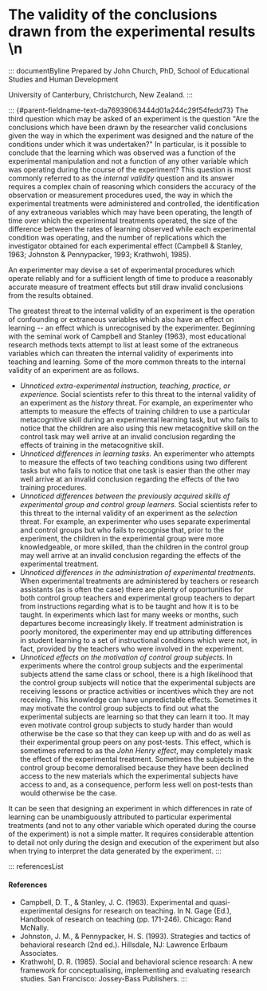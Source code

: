 # The validity of the conclusions drawn from the experimental results \n

::: documentByline
Prepared by John Church, PhD, School of Educational Studies and Human
Development

University of Canterbury, Christchurch, New Zealand.
:::

::: {#parent-fieldname-text-da76939063444d01a244c29f54fedd73}
The third question which may be asked of an experiment is the question
"Are the conclusions which have been drawn by the researcher valid
conclusions given the way in which the experiment was designed and the
nature of the conditions under which it was undertaken?" In particular,
is it possible to conclude that the learning which was observed was a
function of the experimental manipulation and not a function of any
other variable which was operating during the course of the experiment?
This question is most commonly referred to as the *internal validity*
question and its answer requires a complex chain of reasoning which
considers the accuracy of the observation or measurement procedures
used, the way in which the experimental treatments were administered and
controlled, the identification of any extraneous variables which may
have been operating, the length of time over which the experimental
treatments operated, the size of the difference between the rates of
learning observed while each experimental condition was operating, and
the number of replications which the investigator obtained for each
experimental effect (Campbell & Stanley, 1963; Johnston & Pennypacker,
1993; Krathwohl, 1985).

An experimenter may devise a set of experimental procedures which
operate reliably and for a sufficient length of time to produce a
reasonably accurate measure of treatment effects but still draw invalid
conclusions from the results obtained.

The greatest threat to the internal validity of an experiment is the
operation of confounding or extraneous variables which also have an
effect on learning -- an effect which is unrecognised by the
experimenter. Beginning with the seminal work of Campbell and Stanley
(1963), most educational research methods texts attempt to list at least
some of the extraneous variables which can threaten the internal
validity of experiments into teaching and learning. Some of the more
common threats to the internal validity of an experiment are as follows.

-   *Unnoticed extra-experimental instruction, teaching, practice, or
    experience.* Social scientists refer to this threat to the internal
    validity of an experiment as the *history* threat. For example, an
    experimenter who attempts to measure the effects of training
    children to use a particular metacognitive skill during an
    experimental learning task, but who fails to notice that the
    children are also using this new metacognitive skill on the control
    task may well arrive at an invalid conclusion regarding the effects
    of training in the metacognitive skill.
-   *Unnoticed differences in learning tasks.* An experimenter who
    attempts to measure the effects of two teaching conditions using two
    different tasks but who fails to notice that one task is easier than
    the other may well arrive at an invalid conclusion regarding the
    effects of the two training procedures.
-   *Unnoticed differences between the previously acquired skills of
    experimental group and control group learners.* Social scientists
    refer to this threat to the internal validity of an experiment as
    the *selection* threat. For example, an experimenter who uses
    separate experimental and control groups but who fails to recognise
    that, prior to the experiment, the children in the experimental
    group were more knowledgeable, or more skilled, than the children in
    the control group may well arrive at an invalid conclusion regarding
    the effects of the experimental treatment.
-   *Unnoticed differences in the administration of experimental
    treatments*. When experimental treatments are administered by
    teachers or research assistants (as is often the case) there are
    plenty of opportunities for both control group teachers and
    experimental group teachers to depart from instructions regarding
    what is to be taught and how it is to be taught. In experiments
    which last for many weeks or months, such departures become
    increasingly likely. If treatment administration is poorly
    monitored, the experimenter may end up attributing differences in
    student learning to a set of instructional conditions which were
    not, in fact, provided by the teachers who were involved in the
    experiment.
-   *Unnoticed effects on the motivation of control group subjects.* In
    experiments where the control group subjects and the experimental
    subjects attend the same class or school, there is a high likelihood
    that the control group subjects will notice that the experimental
    subjects are receiving lessons or practice activities or incentives
    which they are not receiving. This knowledge can have unpredictable
    effects. Sometimes it may motivate the control group subjects to
    find out what the experimental subjects are learning so that they
    can learn it too. It may even motivate control group subjects to
    study harder than would otherwise be the case so that they can keep
    up with and do as well as their experimental group peers on any
    post-tests. This effect, which is sometimes referred to as the *John
    Henry effect*, may completely mask the effect of the experimental
    treatment. Sometimes the subjects in the control group become
    demoralised because they have been declined access to the new
    materials which the experimental subjects have access to and, as a
    consequence, perform less well on post-tests than would otherwise be
    the case.

It can be seen that designing an experiment in which differences in rate
of learning can be unambiguously attributed to particular experimental
treatments (and not to any other variable which operated during the
course of the experiment) is not a simple matter. It requires
considerable attention to detail not only during the design and
execution of the experiment but also when trying to interpret the data
generated by the experiment.
:::

::: referencesList
#### References

-   Campbell, D. T., & Stanley, J. C. (1963). Experimental and
    quasi-experimental designs for research on teaching. In N. Gage
    (Ed.), Handbook of research on teaching (pp. 171-246). Chicago: Rand
    McNally.
-   Johnston, J. M., & Pennypacker, H. S. (1993). Strategies and tactics
    of behavioral research (2nd ed.). Hillsdale, NJ: Lawrence Erlbaum
    Associates.
-   Krathwohl, D. R. (1985). Social and behavioral science research: A
    new framework for conceptualising, implementing and evaluating
    research studies. San Francisco: Jossey-Bass Publishers.
:::
